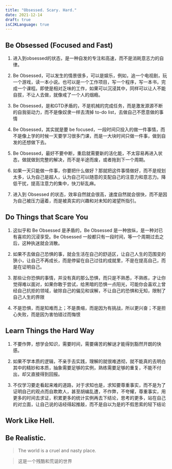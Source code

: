 ```yaml
---
title: "Obsessed. Scary. Hard."
date: 2021-12-14
draft: true
isCJKLanguage: true
---
```


## Be Obsessed (Focused and Fast)

1. 进入到obsessed的状态，是一种自发的专注和高速，而不是消耗意志力的自律。

1. Be Obsessed，可以发生的情景很多，可以是娱乐，例如，追一个电视剧，玩一个游戏，读一本小说。也可以是一个工作项目，写一个程序，写一本书，完成一个课程。即使是相对乏味的工作，如果可以沉浸其中，同样可以让人不能自拔，不让人去做，就像戒了一个人的烟瘾。

1. Be Obsessed，是和GTD矛盾的，不是机械的完成任务，而是激发源源不断的自我驱动力，而不是像奴隶一样去清掉 to-do list，去做自己不愿意做的事情

1. Be Obsessed，其实就是要 be focused，一段时间只投入的做一件事情，而不是像上学的时候一天要学习很多门课，而是一大块时间只做一件事，做到自发的还想做下去。

1. Be Obsessed，最好不要中断，重启就需要新的活化能，不太容易再进入状态，做就做到完整的解决，而不是半途而废，或者拖到下一个周期。

1. 如果一天只能做一件事，你要把什么做好？那就把这件事情做好，而不是规划太多，认为自己是超人，认为自己可以随意的支配自己的注意力和意志力。降低干扰，提高注意力的集中，快刀斩乱麻。

1. 进入到 Obsessed 的状态，效率自然就会很高，速度自然就会很快，而不是因为自己被压力逼着，而是被真实的兴趣和对未知的渴望所指引。

## Do Things that Scare You

1. 这似乎和 Be Obsessed 是矛盾的，Be Obsessed 是一种放纵，是一种对已有喜欢的沉浸享受。Be Obsessed 一般都只有一段时间，等一个周期过去之后，这种执迷就会消散。

1. 如果不去做自己恐惧的事，就会生活在自己的舒适区，让自己人生的范围变的狭小，让自己不再成长，而是停留在自己过往的成就里，不是在提高自己，而是在证明自己。

1. 那些让你恐惧的事情，并没有真的那么恐惧，而只是不熟悉，不熟练，才让你觉得难以面对，如果你敢于尝试，给黑暗的恐惧一点阳光，可能你会喜欢上曾经自己抗拒的领域，破除自己的偏见和误解，不让自己的恐惧和无知，限制了自己人生的界限

1. 不是恐惧，而是知难而上；不是畏缩，而是因为有挑战，所以更兴奋；不是担心失败，而是因为害怕错过而悔恨

## Learn Things the Hard Way

1. 不要作弊，想学会知识，需要时间，需要痛苦的解谜才能得到豁然开朗的快感。

1. 如果不学本质的逻辑，不亲手去实践，理解的就很难透彻，就不能真的去明白其中的精妙和本质，抽象需要足够的实例，熟练需要足够的重复，不能不付出，却又直接得到回报。

1. 不仅学习要走看起来难的道路，对于求知也是，求知要尊重事实，而不是为了证明自己的观点而自欺欺人，甚至胡编乱遭，不作弊，不夸耀，尊重事实，用更多的时间去求证，积累更多的统计实例再去下结论，思考的更多，站在自己的对立面，让自己说的话经得起推敲，而不是自以为是的不假思索的轻下结论

## Work Like Hell. 




## Be Realistic.

> The world is a cruel and nasty place.

> 这是一个残酷和荒诞的世界